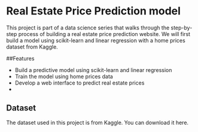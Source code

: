# Real Estate Price Prediction model
This project is part of a data science series that walks through the step-by-step process of building a real estate price prediction website. We will first build a model using scikit-learn and linear regression with a home prices dataset from Kaggle.

##Features
 - Build a predictive model using scikit-learn and linear regression
 - Train the model using home prices data
 - Develop a web interface to predict real estate prices
 - 
## Dataset
The dataset used in this project is from Kaggle. You can download it here.
